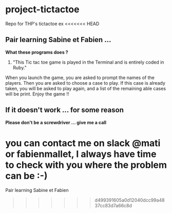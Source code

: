 # project-tictactoe
Repo for THP's tictactoe ex
<<<<<<< HEAD

## Pair learning Sabine et Fabien ...

**What these programs does ?**


 1. "This Tic tac toe game is played in the Terminal and is entirely coded in Ruby."
  
  When you launch the game, you are asked to prompt the names of the players.
  Then you are asked to choose a case to play.
  If this case is already taken, you will be asked to play again, and a list of the remaining able cases will be print.
  Enjoy the game !!




## If it doesn't work ... for some reason

**Please don't be a screwdriver ... give me a call**



you can contact me on slack @mati or fabienmallet, I always have time to check with you where the problem can be :-)
=======
Pair learning Sabine et Fabien 
>>>>>>> d499391605a0d12040dcc99a4837cc83d7a66c8d